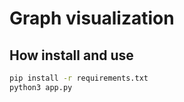 # Graph visualization

## How install and use

```bash
pip install -r requirements.txt
python3 app.py
```
